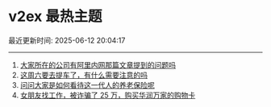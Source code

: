 # v2ex 最热主题

最近更新时间: 2025-06-12 20:04:17

--- 
1. [大家所在的公司有阿里内网那篇文章提到的问题吗](https://www.v2ex.com/t/1138040) 
2. [这周六要去提车了，有什么需要注意的吗](https://www.v2ex.com/t/1138046) 
3. [问问大家是如何看待这一代人的养老保险呢](https://www.v2ex.com/t/1138058) 
4. [女朋友找工作，被诈骗了 25 万，购买华润万家的购物卡](https://www.v2ex.com/t/1138067) 
